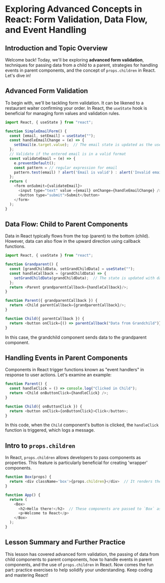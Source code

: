 # Exploring Advanced Concepts in React: Form Validation, Data Flow, and Event Handling

## Introduction and Topic Overview
Welcome back! Today, we'll be exploring **advanced form validation**, techniques for passing data from a child to a parent, strategies for handling events in parent components, and the concept of `props.children` in React. Let's dive in!

## Advanced Form Validation
To begin with, we'll be tackling form validation. It can be likened to a restaurant waiter confirming your order. In React, the `useState` hook is beneficial for managing form values and validation rules.

```javaScript
import React, { useState } from "react";

function SimpleEmailForm() {
  const [email, setEmail] = useState("");
  const handleEmailChange = (e) => {
    setEmail(e.target.value);  // The email state is updated as the user types
  };
  // Validate if the entered email is in a valid format
  const validateEmail = (e) => {
    e.preventDefault();
    const pattern = // regular expression for email
    pattern.test(email) ? alert('Email is valid') : alert('Invalid email');
  };
  return (
    <form onSubmit={validateEmail}>
      <input type="text" value ={email} onChange={handleEmailChange} />
      <button type="submit">Submit</button>
    </form>
  );
}
```

## Data Flow: Child to Parent Components
Data in React typically flows from the top (parent) to the bottom (child). However, data can also flow in the upward direction using callback functions.

```javaScript
import React, { useState } from "react";

function Grandparent() {
  const [grandChildData, setGrandChildData] = useState("");
  const handleCallback = (grandChildData) => {
    setGrandChildData(grandChildData);  // The state is updated with data from the grandchild
  };
  return <Parent grandparentCallback={handleCallback}/>;
}

function Parent({ grandparentCallback }) {
  return <Child parentCallback={grandparentCallback}/>;
}

function Child({ parentCallback }) {
  return <button onClick={() => parentCallback("Data from Grandchild")}>Click</button>;
}
```
In this case, the grandchild component sends data to the grandparent component.

## Handling Events in Parent Components
Components in React trigger functions known as "event handlers" in response to user actions. Let's examine an example:

```javaScript
function Parent() {
  const handleClick = () => console.log("Clicked in Child");
  return <Child onButtonClick={handleClick} />;
}

function Child({ onButtonClick }) {
  return <button onClick={onButtonClick}>Click</button>;
}
```
In this code, when the `Child` component's button is clicked, the `handleClick` function is triggered, which logs a message.

## Intro to `props.children`
In React, `props.children` allows developers to pass components as properties. This feature is particularly beneficial for creating 'wrapper' components.

```javaScript
function Box(props) {
  return <div className='box'>{props.children}</div>  // It renders the components passed to it
}

function App() {
  return (
    <Box>
      <h2>Hello there!</h2>  // These components are passed to `Box` as `props.children`
      <p>Welcome to React</p>
    </Box>
  );
}
```

## Lesson Summary and Further Practice
This lesson has covered advanced form validation, the passing of data from child components to parent components, how to handle events in parent components, and the use of `props.children` in React. Now comes the fun part: practice exercises to help solidify your understanding. Keep coding and mastering React!
